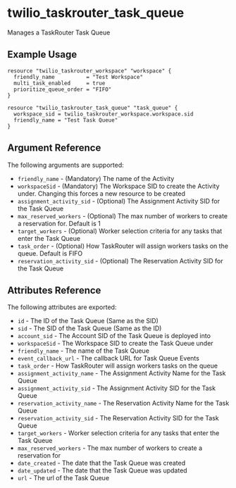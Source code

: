 # twilio_taskrouter_task_queue

Manages a TaskRouter Task Queue

## Example Usage

```hcl
resource "twilio_taskrouter_workspace" "workspace" {
  friendly_name          = "Test Workspace"
  multi_task_enabled     = true
  prioritize_queue_order = "FIFO"
}

resource "twilio_taskrouter_task_queue" "task_queue" {
  workspace_sid = twilio_taskrouter_workspace.workspace.sid
  friendly_name = "Test Task Queue"
}
```

## Argument Reference

The following arguments are supported:

* `friendly_name` - (Mandatory) The name of the Activity
* `workspaceSid` - (Mandatory) The Workspace SID to create the Activity under. Changing this forces a new resource to be created
* `assignment_activity_sid` - (Optional) The Assignment Activity SID for the Task Queue
* `max_reserved_workers` - (Optional) The max number of workers to create a reservation for. Default is 1
* `target_workers` - (Optional) Worker selection criteria for any tasks that enter the Task Queue
* `task_order` - (Optional) How TaskRouter will assign workers tasks on the queue. Default is FIFO
* `reservation_activity_sid` - (Optional) The Reservation Activity SID for the Task Queue

## Attributes Reference

The following attributes are exported:

* `id` - The ID of the Task Queue (Same as the SID)
* `sid` - The SID of the Task Queue (Same as the ID)
* `account_sid` - The Account SID of the Task Queue is deployed into
* `workspaceSid` - The Workspace SID to create the Task Queue under
* `friendly_name` - The name of the Task Queue
* `event_callback_url` - The callback URL for Task Queue Events
* `task_order` - How TaskRouter will assign workers tasks on the queue
* `assignment_activity_name` - The Assignment Activity Name for the Task Queue
* `assignment_activity_sid` - The Assignment Activity SID for the Task Queue
* `reservation_activity_name` - The Reservation Activity Name for the Task Queue
* `reservation_activity_sid` - The Reservation Activity SID for the Task Queue
* `target_workers` - Worker selection criteria for any tasks that enter the Task Queue
* `max_reserved_workers` - The max number of workers to create a reservation for
* `date_created` - The date that the Task Queue was created
* `date_updated` - The date that the Task Queue was updated
* `url` - The url of the Task Queue
